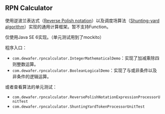 RPN Calculator
--------------

使用逆波兰表达式（[Reverse Polish notation](https://en.wikipedia.org/wiki/Reverse_Polish_notation)）以及调度场算法（[Shunting-yard algorithm](https://en.wikipedia.org/wiki/Shunting-yard_algorithm)）实现的通用计算框架。暂不支持Function。

仅使用Java SE 6实现。（单元测试用到了mockito）

程序入口：
* `com.dewafer.rpncalculator.IntegerMathematicalDemo`：实现了加减乘除四则整数运算。
* `com.dewafer.rpncalculator.BooleanLogicalDemo`：实现了与或非条件以及非条件的逻辑运算。

或者查看算法的单元测试：
* `com.dewafer.rpncalculator.ReversePolishNotationExpressionProcessorUnitTest`
* `com.dewafer.rpncalculator.ShuntingYardTokenProcessorUnitTest`